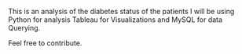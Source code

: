 This is an analysis of the diabetes status of the patients 
I will be using Python for analysis
Tableau for Visualizations
and MySQL for data Querying.

Feel free to contribute.
